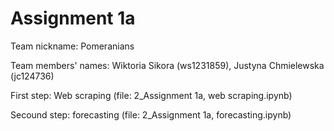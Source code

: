 # Assignment 1a

Team nickname: Pomeranians

Team members' names: Wiktoria Sikora (ws1231859), Justyna Chmielewska (jc124736)

First step: Web scraping (file: 2_Assignment 1a, web scraping.ipynb)

Secound step: forecasting (file: 2_Assignment 1a, forecasting.ipynb)
